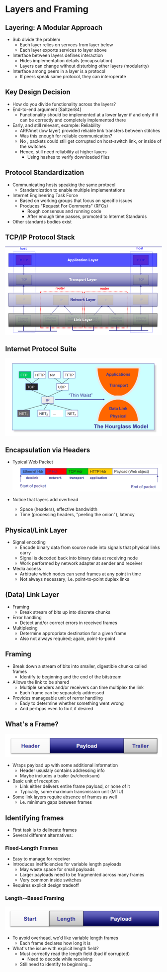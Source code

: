 # Layers and Framing

## Layering: A Modular Approach
- Sub divide the problem
    - Each layer relies on servces from layer below
    - Each layer exports services to layer above
- Interface between layers defines interaction
    - Hides implementation details (encapsulation)
    - Layers can change without disturbing other layers (modularity)
- Interface among peers in a layer is a protocol
    - If peers speak same protocol, they can interoperate

## Key Design Decision
- How do you divide functionality across the layers?
- End-to-end argument [Saltzer84]
    - Functionality should be implemented at a lower layer if and only if it can be correctly and completely implemented there
- Early, and still relevant, example: Reliability
    - ARPAnet (low layer) provided reliable link transfers between stitches
    - Was this enough for reliable communication?
    - No , packets could still get corrupted on host-switch link, or inside of the switches
    - Hence, still need reliability at higher layers
        - Using hashes to verify downloaded files

## Protocol Standardization
- Communicating hosts speaking the same protocol
    - Standardization to enable multiple implementations
- Internet Engineering Task Force
    - Based on working groups that focus on specific issues
    - Produces "Request For Comments" (RFCs)
        - Rough consensus and running code
        - After enough time passes, promoted to Internet Standards
- Other standards bodies exist

## TCP/IP Protocol Stack
![Alt text](./screenshots/image-7.png)

## Internet Protocol Suite
![Alt text](./screenshots/image-8.png)

## Encapsulation via Headers
- Typical Web Packet
![Alt text](./screenshots/image-9.png)

- Notice that layers add overhead
    - Space (headers), effective bandwidth
    - Time (processing headers, "peeling the onion"), latency

## Physical/Link Layer
- Signal encoding
    - Encode binary data from source node into signals that physical links carry
    - Signal is decoded back into binary data at receiving node
    - Work performed by network adapter at sender and receiver
- Media access
    - Arbitrate which nodes can send frames at any point in time
    - Not always necessary; i.e. point-to-point duplex links

## (Data) Link Layer
- Framing
    - Break stream of bits up into discrete chunks
- Error handling
    - Detect and/or correct errors in received frames
- Multiplexing
    - Determine appropriate destination for a given frame
    - Also not always required; again, point-to-point

## Framing
- Break down a stream of bits into smaller, digestible chunks called frames
    - Identify te beginning and the end of the bitstream
- Allows the link to be shared
    - Multiple senders and/or receivers can time multiplex the link
    - Each frame can be separately addressed
- Provides manageable unit of rerror handling
    - Eady to determine whether something went wrong
    - And perhpas even to fix it if desired

## What's a Frame?
![Alt text](./screenshots/image-10.png)

- Wraps payload up with some additional information
    - Header ususlaly contains addressing info
    - Maybe includes a trailer (w/checksum)
- Basic unit of reception
    - Link either delivers entire frame payload, or none of it
    - Typically, some maximum transmission unit (MTU)
- Some link layers require absence of frames as well
    - i.e. minimum gaps between frames

## Identifying frames
- First task is to delineate frames
- Several different alternatives:

### Fixed-Length Frames
- Easy to manage for receiver
- Introduces inefficiencies for variable length payloads
    - May waste space for small payloads
    - Larger payloads need to be fragmented across many frames
    - Very common inside switches
- Requires explicit design tradeoff

### Length--Based Framing
![Alt text](./screenshots/image-11.png)

- To avoid overhead, we'd like variable length frames
    - Each frame declares how long it is
- What's the issue with explicit length field?
    - Must correctly read the length field (bad if corrupted)
        - Need to decode while receiving
    - Still need to identify te beginning...